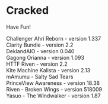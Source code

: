 # Cracked
Have Fun!

Challenger Ahri Reborn - version 1.337  
Clarity Bundle - version 2.2  
DeklandAIO - version 0.040  
Gagong Orianna - version 1.093  
HTTF Riven - version 2.2  
Kite Machine Kalista - version 2.13  
mAmumu - Salty Sad Tears  
PrinceView Awareness - version 18.38  
Riven - Broken Wings - version 518009  
Yasuo - The Windwalker - version 1.87  